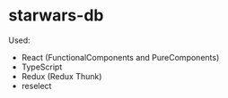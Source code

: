 # starwars-db

Used:

- React (FunctionalComponents and PureComponents)
- TypeScript
- Redux (Redux Thunk)
- reselect
